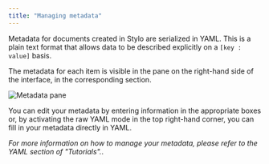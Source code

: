 ```yaml
---
title: "Managing metadata"
---
```


Metadata for documents created in Stylo are serialized in YAML. This is a plain text format that allows data to be described explicitly on a `[key : value]` basis.

The metadata for each item is visible in the pane on the right-hand side of the interface, 
in the corresponding section.

![Metadata pane](/uploads/images/refonte_doc/ANG/Metadonnees_ANG.png)

You can edit your metadata by entering information in the appropriate boxes or, by activating the raw YAML mode in the top right-hand corner, you can fill in your metadata directly in YAML.

*For more information on how to manage your metadata, please refer to the YAML section of "Tutorials".*.
